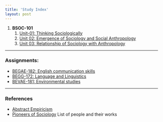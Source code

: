 ```yaml
---
title: 'Study Index'
layout: post
---
```


<div style="text-align:left !important">

1. **BSOC-101**
   1. [Unit-01: Thinking Sociologically](/study/bsoc-101/unit-01/thinking-sociologically.html)
   2. [Unit 02: Emergence of Sociology and Social Anthropology](/study/bsoc-101/unit-02/emergence-of-sociology-and-social-anthropology.html)
   3. [Unit 03: Relationship of Sociology with Anthropology](/study/bsoc-101/unit-03/relationship-of-sociology-with-anthropology.html)

----


### Assignments:

- [BEGAE-182: English communication skills](/study/assignments/begae-182.html)
- [BEGG-172: Language and Linguistics](/study/assignments/begg-172.html)
- [BEVAE-181: Environmental studies](/study/assignments/bevae-181.html)

----

### References

- [Abstract Empiricism](/study/reference/abstract-empiricism)
- [Pioneers of Sociology](/study/reference/pioneers-of-sociology) List of people and their works

</div>